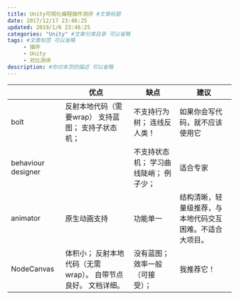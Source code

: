 ```yaml
---
title: Unity可视化编程插件测评 #文章标题
date: 2017/12/17 23:46:25
updated: 2019/1/6 23:46:25
categories: "Unity" #文章分类目录 可以省略
tags: #文章标签 可以省略
     - 插件
     - Unity
     - 对比测评
description: #你对本页的描述 可以省略
---
```


|                    | 优点                                                                         | 缺点                                             | 建议                                                     |
| ------------------ | ---------------------------------------------------------------------------- | ------------------------------------------------ | -------------------------------------------------------- |
| bolt               | 反射本地代码（需要wrap）      支持蓝图；      支持子状态机；                 | 不支持行为树；      连线反人类！                 | 如果你会写代码，就不应该使用它                           |
| behaviour designer |                                                                              | 不支持状态机；      学习曲线陡峭；      例子少； | 适合专家                                                 |
| animator           | 原生动画支持                                                                 | 功能单一                                         | 结构清晰，轻量级推荐，与本地代码交互困难。不适合大项目。 |
| NodeCanvas         | 体积小；      反射本地代码（无需wrap）。      自带节点良好。      文档详细。 | 没有蓝图；      效率一般（可接受）；             | 我推荐它！                                               |